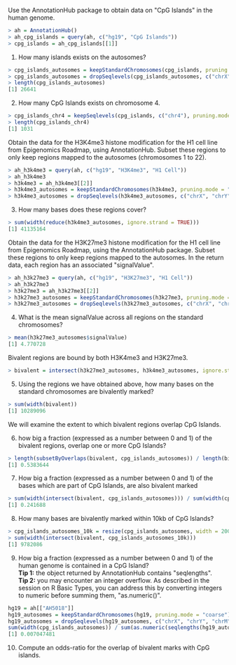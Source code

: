 Use the AnnotationHub package to obtain data on "CpG Islands" in the human genome.
```R
> ah = AnnotationHub()
> ah_cpg_islands = query(ah, c("hg19", "CpG Islands"))
> cpg_islands = ah_cpg_islands[[1]]
```

1. How many islands exists on the autosomes?
```R
> cpg_islands_autosomes = keepStandardChromosomes(cpg_islands, pruning.mode = "coarse")
> cpg_islands_autosomes = dropSeqlevels(cpg_islands_autosomes, c("chrX", "chrY", "chrM"), pruning.mode = "coarse")
> length(cpg_islands_autosomes)
[1] 26641
```

2. How many CpG Islands exists on chromosome 4.
```R
> cpg_islands_chr4 = keepSeqlevels(cpg_islands, c("chr4"), pruning.mode = "coarse")
> length(cpg_islands_chr4)
[1] 1031
```

Obtain the data for the H3K4me3 histone modification for the H1 cell line from Epigenomics Roadmap, using AnnotationHub. Subset these regions to only keep regions mapped to the autosomes (chromosomes 1 to 22).
```R
> ah_h3k4me3 = query(ah, c("hg19", "H3K4me3", "H1 Cell"))
> ah_h3k4me3
> h3k4me3 = ah_h3k4me3[[2]]
> h3k4me3_autosomes = keepStandardChromosomes(h3k4me3, pruning.mode = "coarse")
> h3k4me3_autosomes = dropSeqlevels(h3k4me3_autosomes, c("chrX", "chrY", "chrM"), pruning.mode = "coarse")
```

3. How many bases does these regions cover?
```R
> sum(width(reduce(h3k4me3_autosomes, ignore.strand = TRUE)))
[1] 41135164
```

Obtain the data for the H3K27me3 histone modification for the H1 cell line from Epigenomics Roadmap, using the AnnotationHub package. Subset these regions to only keep regions mapped to the autosomes. In the return data, each region has an associated "signalValue".
```R
> ah_h3k27me3 = query(ah, c("hg19", "H3K27me3", "H1 Cell"))
> ah_h3k27me3
> h3k27me3 = ah_h3k27me3[[2]]
> h3k27me3_autosomes = keepStandardChromosomes(h3k27me3, pruning.mode = "coarse")
> h3k27me3_autosomes = dropSeqlevels(h3k27me3_autosomes, c("chrX", "chrY", "chrM"), pruning.mode = "coarse")
```

4. What is the mean signalValue across all regions on the standard chromosomes?
```R
> mean(h3k27me3_autosomes$signalValue)
[1] 4.770728
```

Bivalent regions are bound by both H3K4me3 and H3K27me3.
```R
> bivalent = intersect(h3k27me3_autosomes, h3k4me3_autosomes, ignore.strand = TRUE)
```

5. Using the regions we have obtained above, how many bases on the standard chromosomes are bivalently marked?
```R
> sum(width(bivalent))
[1] 10289096
```

We will examine the extent to which bivalent regions overlap CpG Islands.

6. how big a fraction (expressed as a number between 0 and 1) of the bivalent regions, overlap one or more CpG Islands?
```R
> length(subsetByOverlaps(bivalent, cpg_islands_autosomes)) / length(bivalent)
[1] 0.5383644
```

7. How big a fraction (expressed as a number between 0 and 1) of the bases which are part of CpG Islands, are also bivalent marked
```R
> sum(width(intersect(bivalent, cpg_islands_autosomes))) / sum(width(cpg_islands_autosomes))
[1] 0.241688
```

8. How many bases are bivalently marked within 10kb of CpG Islands?
```R
> cpg_islands_autosomes_10k = resize(cpg_islands_autosomes, width = 20000 + width(cpg_islands_autosomes), fix = "center")
> sum(width(intersect(bivalent, cpg_islands_autosomes_10k)))
[1] 9782086
```

9. How big a fraction (expressed as a number between 0 and 1) of the human genome is contained in a CpG Island?  
**Tip 1:** the object returned by AnnotationHub contains "seqlengths".  
**Tip 2:** you may encounter an integer overflow. As described in the session on R Basic Types, you can address this by converting integers to numeric before summing them, "as.numeric()".
```R
hg19 = ah[["AH5018"]]
hg19_autosomes = keepStandardChromosomes(hg19, pruning.mode = "coarse")
hg19_autosomes = dropSeqlevels(hg19_autosomes, c("chrX", "chrY", "chrM"), pruning.mode = "coarse")
sum(width(cpg_islands_autosomes)) / sum(as.numeric(seqlengths(hg19_autosomes)))
[1] 0.007047481
```

10. Compute an odds-ratio for the overlap of bivalent marks with CpG islands.
```R
```
